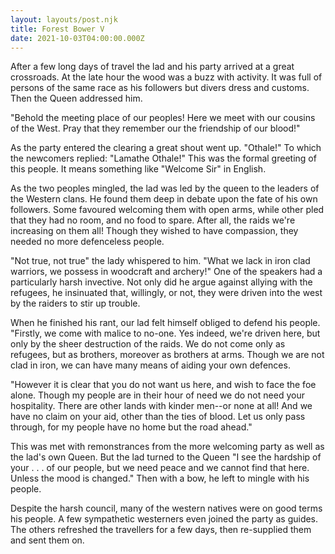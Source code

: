 ```yaml
---
layout: layouts/post.njk
title: Forest Bower V
date: 2021-10-03T04:00:00.000Z
---
```

After a few long days of travel the lad and his party arrived at a great crossroads.  At the late hour the wood was a buzz with activity. It was full of persons of the same race as his followers but divers dress and customs. Then the Queen addressed him.

"Behold the meeting place of our peoples! Here we meet with our cousins of the West. Pray that they remember our the friendship of our blood!"

As the party entered the clearing a great shout went up. "Othale!"
To which the newcomers replied: "Lamathe Othale!" This was the formal greeting of this people. It means something like "Welcome Sir" in English.

As the two peoples mingled, the lad was led by the queen to the leaders of the Western clans. He found them deep in debate upon the fate of his own followers. Some favoured welcoming them with open arms, while other pled that they had no room, and no food to spare. After all, the raids we're increasing on them all! Though they wished to have compassion, they needed no more defenceless people.

"Not true, not true" the lady whispered to him. "What we lack in iron clad warriors, we possess in woodcraft and archery!"
One of the speakers had a particularly harsh invective. Not only did he argue against allying with the refugees, he insinuated that, willingly, or not, they were driven into the west by the raiders to stir up trouble.

When he finished his rant, our lad felt himself obliged to defend his people. "Firstly, we come with malice to no-one. Yes indeed, we're driven here, but only by the sheer destruction of the raids. We do not come only as refugees, but as brothers, moreover as brothers at arms. Though we are not clad in iron, we can have many means of aiding your own defences.

"However it is clear that you do not want us here, and wish to face the foe alone. Though my people are in their hour of need we do not need your hospitality. There are other lands with kinder men--or none at all! And we have no claim on your aid, other than the ties of blood. Let us only pass through, for my people have no home but the road ahead."

This was met with remonstrances from the more welcoming party as well as the lad's own Queen. But the lad turned to the Queen "I see the hardship of your . . . of our people, but we need peace and we cannot find that here. Unless the mood is changed." Then with a bow, he left to mingle with his people.

Despite the harsh council, many of the western natives were on good terms his people. A few sympathetic westerners even joined the party as guides. The others refreshed the travellers for a few days, then re-supplied them and sent them on.
